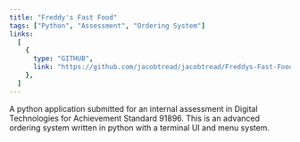 ```yaml
---
title: "Freddy's Fast Food"
tags: ["Python", "Assessment", "Ordering System"]
links:
  [
    {
      type: "GITHUB",
      link: "https://github.com/jacobtread/jacobtread/Freddys-Fast-Food",
    },
  ]
---
```


A python application submitted for an internal assessment in Digital Technologies for Achievement
Standard 91896. This is an advanced ordering system written in python with a terminal UI and menu
system.
